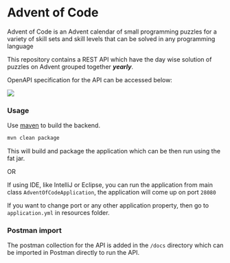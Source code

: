 # Advent of Code

Advent of Code is an Advent calendar of small programming puzzles for a variety of skill sets and skill levels that can be solved in any programming language

This repository contains a REST API which have the day wise solution of puzzles on Advent grouped together ***yearly***.

OpenAPI specification for the API can be accessed below: 

<a href="https://app.swaggerhub.com/apis/PERSDEV/advent-of-code-api/1.0.0" target="_blank" rel="noopener noreferrer">
<img src="https://img.shields.io/badge/Swagger-85EA2D?style=for-the-badge&logo=Swagger&logoColor=white" />
</a>

### Usage

Use [maven](https://maven.apache.org/download.cgi) to build the backend.

```bash
mvn clean package
```

This will build and package the application which can be then run using the fat jar.

OR

If using IDE, like IntelliJ or Eclipse, you can run the application from main class `AdventOfCodeApplication`, the application will come up on port `28080`

If you want to change port or any other application property, then go to `application.yml` in resources folder.

### Postman import

The postman collection for the API is added in the `/docs` directory which can be imported in Postman directly to run the API.

